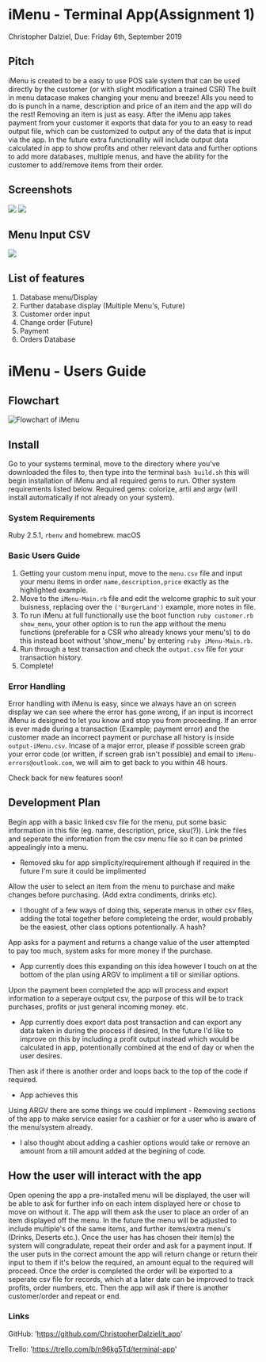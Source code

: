 # iMenu - Terminal App(Assignment 1)
Christopher Dalziel, Due: Friday 6th, September 2019

## Pitch 
iMenu is created to be a easy to use POS sale system that can be used directly by the customer (or with slight modification a trained CSR)
The built in menu datacase makes changing your menu and breeze! Alls you need to do is punch in a name, description and price of an item and the app will do the rest! Removing an item is just as easy. After the iMenu app takes payment from your customer it exports that data for you to an easy to read output file, which can be customized to output any of the data that is input via the app. In the future extra functionallity will include output data calculated in app to show profits and other relevant data and further options to add more databases, multiple menus, and have the ability for the customer to add/remove items from their order.

## Screenshots
![](/content/imenu-2.png)
![](/content/imenu-1.png)

## Menu Input CSV
![](/content/burger-csv.png)

## List of features 
1. Database menu/Display
2. Further database display (Multiple Menu's, Future)
3. Customer order input
4. Change order (Future)
5. Payment
6. Orders Database

# iMenu - Users Guide

## Flowchart
![Flowchart of iMenu](/content/Flowchart-iMenu.jpg)

## Install 
Go to your systems terminal, move to the directory where you've downloaded the files to, then type into the terminal `bash build.sh` this will begin installation of iMenu and all required gems to run. Other system requirements listed below.
Required gems: colorize, artii and argv (will install automatically if not already on your system).

### System Requirements 
Ruby 2.5.1, `rbenv` and homebrew.
macOS

### Basic Users Guide
1. Getting your custom menu input, move to the `menu.csv` file and input your menu items in order `name,description,price` exactly as the highlighted example.
2. Move to the `iMenu-Main.rb` file and edit the welcome graphic to suit your buisness, replacing over the `('BurgerLand')` example, more notes in file. 
3. To run iMenu at full functionally use the boot function `ruby customer.rb show_menu`, your other option is to run the app without the menu functions (preferable for a CSR who already knows your menu's) to do this instead boot without 'show_menu' by entering `ruby iMenu-Main.rb`.
4. Run through a test transaction and check the `output.csv` file for your transaction history.
5. Complete! 

### Error Handling
Error handling with iMenu is easy, since we always have an on screen display we can see where the error has gone wrong, if an input is incorrect iMenu is designed to let you know and stop you from proceeding.
If an error is ever made during a transaction (Example; payment error) and the customer made an incorrect payment or purchase all history is inside `output-iMenu.csv`. 
Incase of a major error, please if possible screen grab your error code (or written, if screen grab isn't possible) and email to `iMenu-errors@outlook.com`, we will aim to get back to you within 48 hours.

Check back for new features soon!

## Development Plan
Begin app with a basic linked csv file for the menu, put some basic information in this file (eg. name, description, price, sku(?)). Link the files and seperate the information from the csv menu file so it can be printed appealingly into a menu. 
- Removed sku for app simplicity/requirement although if required in the future I'm sure it could be implimented

Allow the user to select an item from the menu to purchase and make changes before purchasing. (Add extra condiments, drinks etc).
- I thought of a few ways of doing this, seperate menus in other csv files, adding the total together before completeing the order, would probably be the easiest, other class options potentionally. A hash? 

App asks for a payment and returns a change value of the user attempted to pay too much, system asks for more money if the purchase.
- App currently does this expanding on this idea however I touch on at the bottom of the plan using ARGV to impliment a till or similiar options.

Upon the payment been completed the app will process and export information to a seperaye output csv, the purpose of this will be to track purchases, profits or just general incoming money. etc. 
- App currently does export data post transaction and can export any data taken in during the process if desired, In the future I'd like to improve on this by including a profit output instead which would be calculated in app, potentionally combined at the end of day or when the user desires.

Then ask if there is another order and loops back to the top of the code if required.
- App achieves this

Using ARGV there are some things we could impliment - Removing sections of the app to make service easier for a cashier or for a user who is aware of the menu/system already.
- I also thought about adding a cashier options would take or remove an amount from a till amount added at the begining of code.

## How the user will interact with the app 
Open opening the app a pre-installed menu will be displayed, the user will be able to ask for further info on each intem displayed here or chose to move on without it. The app will them ask the user to place an order of an item displayed off the menu. In the future the menu will be adjusted to include multiple's of the same items, and further items/extra menu's (Drinks, Deserts etc.). 
Once the user has has chosen their item(s) the system will congradulate, repeat their order and ask for a payment input. If the user puts in the correct amount the app will return change or return their input to them if it's below the required, an amount equal to the required will proceed. 
Once the order is completed the order will be exported to a seperate csv file for records, which at a later date can be improved to track profits, order numbers, etc. Then the app will ask if there is another customer/order and repeat or end.

### Links
GitHub: 'https://github.com/ChristopherDalziel/t_app'

Trello: 'https://trello.com/b/n96kg5Td/terminal-app'